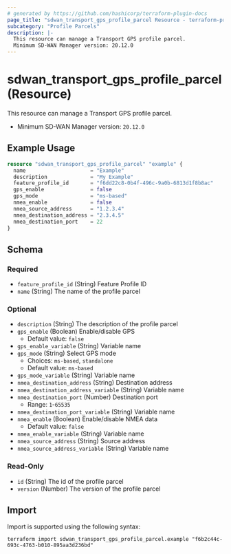 ```yaml
---
# generated by https://github.com/hashicorp/terraform-plugin-docs
page_title: "sdwan_transport_gps_profile_parcel Resource - terraform-provider-sdwan"
subcategory: "Profile Parcels"
description: |-
  This resource can manage a Transport GPS profile parcel.
  Minimum SD-WAN Manager version: 20.12.0
---
```


# sdwan_transport_gps_profile_parcel (Resource)

This resource can manage a Transport GPS profile parcel.
  - Minimum SD-WAN Manager version: `20.12.0`

## Example Usage

```terraform
resource "sdwan_transport_gps_profile_parcel" "example" {
  name                     = "Example"
  description              = "My Example"
  feature_profile_id       = "f6dd22c8-0b4f-496c-9a0b-6813d1f8b8ac"
  gps_enable               = false
  gps_mode                 = "ms-based"
  nmea_enable              = false
  nmea_source_address      = "1.2.3.4"
  nmea_destination_address = "2.3.4.5"
  nmea_destination_port    = 22
}
```

<!-- schema generated by tfplugindocs -->
## Schema

### Required

- `feature_profile_id` (String) Feature Profile ID
- `name` (String) The name of the profile parcel

### Optional

- `description` (String) The description of the profile parcel
- `gps_enable` (Boolean) Enable/disable GPS
  - Default value: `false`
- `gps_enable_variable` (String) Variable name
- `gps_mode` (String) Select GPS mode
  - Choices: `ms-based`, `standalone`
  - Default value: `ms-based`
- `gps_mode_variable` (String) Variable name
- `nmea_destination_address` (String) Destination address
- `nmea_destination_address_variable` (String) Variable name
- `nmea_destination_port` (Number) Destination port
  - Range: `1`-`65535`
- `nmea_destination_port_variable` (String) Variable name
- `nmea_enable` (Boolean) Enable/disable NMEA data
  - Default value: `false`
- `nmea_enable_variable` (String) Variable name
- `nmea_source_address` (String) Source address
- `nmea_source_address_variable` (String) Variable name

### Read-Only

- `id` (String) The id of the profile parcel
- `version` (Number) The version of the profile parcel

## Import

Import is supported using the following syntax:

```shell
terraform import sdwan_transport_gps_profile_parcel.example "f6b2c44c-693c-4763-b010-895aa3d236bd"
```

